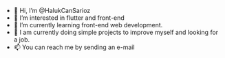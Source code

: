 - 👋 Hi, I’m @HalukCanSarioz
- 👀 I’m interested in flutter and front-end
- 🌱 I’m currently learning front-end web development.
- 💞️ I am currently doing simple projects to improve myself and looking for a job.
- 📫 You can reach me by sending an e-mail

<!---
HalukCanSarioz/HalukCanSarioz is a ✨ special ✨ repository because its `README.md` (this file) appears on your GitHub profile.
You can click the Preview link to take a look at your changes.
--->
